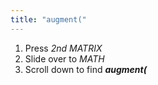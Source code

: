 ```yaml
---
title: "augment("
---
```


1. Press *2nd MATRIX*
2. Slide over to *MATH*
3. Scroll down to find ***augment(***
